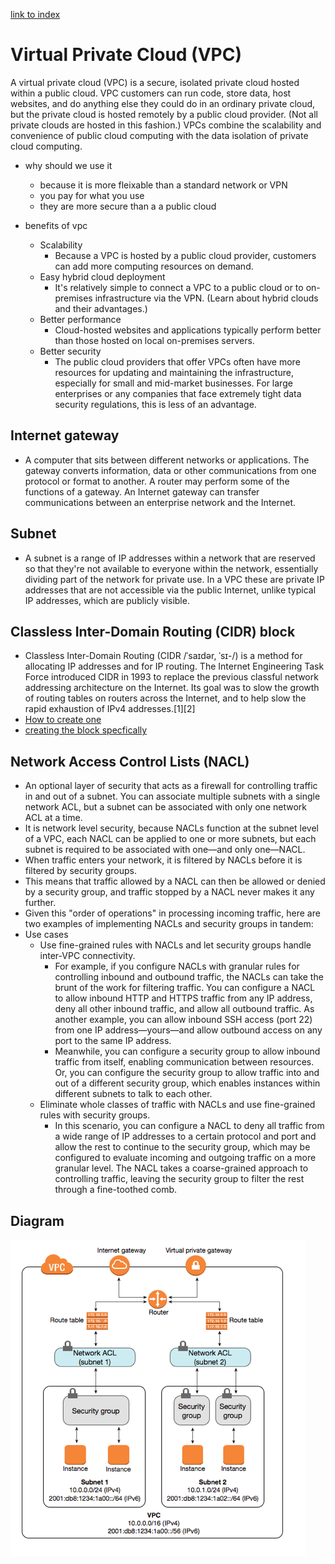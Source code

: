 [link to index](/readme.md)  
# Virtual Private Cloud (VPC)
A virtual private cloud (VPC) is a secure, isolated private cloud hosted within a public cloud. VPC customers can run code, store data, host websites, and do anything else they could do in an ordinary private cloud, but the private cloud is hosted remotely by a public cloud provider. (Not all private clouds are hosted in this fashion.) VPCs combine the scalability and convenience of public cloud computing with the data isolation of private cloud computing.

- why should we use it
    - because it is more fleixable than a standard network or VPN
    - you pay for what you use
    - they are more secure than a a public cloud

- benefits of vpc
    - Scalability
        - Because a VPC is hosted by a public cloud provider, customers can add more computing resources on demand.
    - Easy hybrid cloud deployment
        - It's relatively simple to connect a VPC to a public cloud or to on-premises infrastructure via the VPN. (Learn about hybrid clouds and their advantages.)
    - Better performance
        - Cloud-hosted websites and applications typically perform better than those hosted on local on-premises servers.
    - Better security
        - The public cloud providers that offer VPCs often have more resources for updating and maintaining the infrastructure, especially for small and mid-market businesses. For large enterprises or any companies that face extremely tight data security regulations, this is less of an advantage.

## Internet gateway
- A computer that sits between different networks or applications. The gateway converts information, data or other communications from one protocol or format to another. A router may perform some of the functions of a gateway. An Internet gateway can transfer communications between an enterprise network and the Internet.

## Subnet
- A subnet is a range of IP addresses within a network that are reserved so that they're not available to everyone within the network, essentially dividing part of the network for private use. In a VPC these are private IP addresses that are not accessible via the public Internet, unlike typical IP addresses, which are publicly visible.

## Classless Inter-Domain Routing (CIDR) block
- Classless Inter-Domain Routing (CIDR /ˈsaɪdər, ˈsɪ-/) is a method for allocating IP addresses and for IP routing. The Internet Engineering Task Force introduced CIDR in 1993 to replace the previous classful network addressing architecture on the Internet. Its goal was to slow the growth of routing tables on routers across the Internet, and to help slow the rapid exhaustion of IPv4 addresses.[1][2]
- [How to create one](https://docs.aws.amazon.com/vpc/latest/userguide/working-with-vpcs.html)
- [creating the block specfically](https://docs.aws.amazon.com/vpc/latest/userguide/subnet-cidr-reservation.html)


##  Network Access Control Lists (NACL)
- An optional layer of security that acts as a firewall for controlling traffic in and out of a subnet. You can associate multiple subnets with a single network ACL, but a subnet can be associated with only one network ACL at a time.
- It is network level security, because NACLs function at the subnet level of a VPC, each NACL can be applied to one or more subnets, but each subnet is required to be associated with one—and only one—NACL.
 - When traffic enters your network, it is filtered by NACLs before it is filtered by security groups.
- This means that traffic allowed by a NACL can then be allowed or denied by a security group, and traffic stopped by a NACL never makes it any further.
 - Given this "order of operations" in processing incoming traffic, here are two examples of implementing NACLs and security groups in tandem:
- Use cases
     - Use fine-grained rules with NACLs and let security groups handle inter-VPC connectivity.
        - For example, if you configure NACLs with granular rules for controlling inbound and outbound traffic, the NACLs can take the brunt of the work for filtering traffic. You can configure a NACL to allow inbound HTTP and HTTPS traffic from any IP address, deny all other inbound traffic, and allow all outbound traffic. As another example, you can allow inbound SSH access (port 22) from one IP address—yours—and allow outbound access on any port to the same IP address.
        - Meanwhile, you can configure a security group to allow inbound traffic from itself, enabling communication between resources. Or, you can configure the security group to allow traffic into and out of a different security group, which enables instances within different subnets to talk to each other.
    - Eliminate whole classes of traffic with NACLs and use fine-grained rules with security groups.
        - In this scenario, you can configure a NACL to deny all traffic from a wide range of IP addresses to a certain protocol and port and allow the rest to continue to the security group, which may be configured to evaluate incoming and outgoing traffic on a more granular level. The NACL takes a coarse-grained approach to controlling traffic, leaving the security group to filter the rest through a fine-toothed comb.


## Diagram
![nacl in aws](/Documentation/resources/nacl_in_aws.png)  